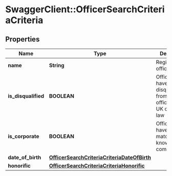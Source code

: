 # SwaggerClient::OfficerSearchCriteriaCriteria

## Properties
Name | Type | Description | Notes
------------ | ------------- | ------------- | -------------
**name** | **String** | Registered officer name | [optional] 
**is_disqualified** | **BOOLEAN** | Officers who have a current disqualification from acting as officer under UK company law | [optional] 
**is_corporate** | **BOOLEAN** | Officers who have been matched to a known company | [optional] 
**date_of_birth** | [**OfficerSearchCriteriaCriteriaDateOfBirth**](OfficerSearchCriteriaCriteriaDateOfBirth.md) |  | [optional] 
**honorific** | [**OfficerSearchCriteriaCriteriaHonorific**](OfficerSearchCriteriaCriteriaHonorific.md) |  | [optional] 


